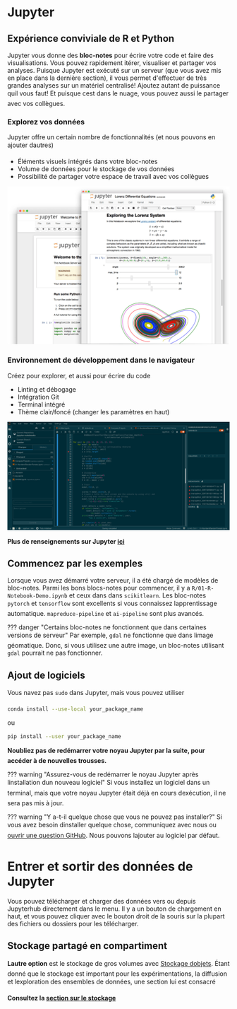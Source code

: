 # Jupyter

## Exp&eacute;rience conviviale de R et Python

Jupyter vous donne des **bloc-notes** pour &eacute;crire votre code et faire des visualisations. 
Vous pouvez rapidement it&eacute;rer, visualiser et partager vos analyses. Puisque Jupyter est ex&eacute;cut&eacute;
sur un serveur (que vous avez mis en place dans la derni&egrave;re section), il vous permet d'effectuer 
de tr&egrave;s grandes analyses sur un mat&eacute;riel centralis&eacute;! Ajoutez autant de puissance qu&#146;il vous faut! 
Et puisque c&#146;est dans le nuage, vous pouvez aussi le partager avec vos coll&egrave;gues.

### Explorez vos donn&eacute;es

Jupyter offre un certain nombre de fonctionnalit&eacute;s (et nous pouvons en ajouter d&#146;autres)

- &Eacute;l&eacute;ments visuels int&eacute;gr&eacute;s dans votre bloc-notes
- Volume de donn&eacute;es pour le stockage de vos donn&eacute;es
- Possibilit&eacute; de partager votre espace de travail avec vos coll&egrave;gues

![gadgets logiciels interactifs](../images/jupyter_visual.png)


### Environnement de d&eacute;veloppement dans le navigateur

Cr&eacute;ez pour explorer, et aussi pour &eacute;crire du code

- Linting et d&eacute;bogage
- Int&eacute;gration Git
- Terminal int&eacute;gr&eacute;
- Th&egrave;me clair/fonc&eacute; (changer les param&egrave;tres en haut)

![Fonctionnalit&eacute;s de l&#146;environnement de d&eacute;veloppement](../images/jupyter_ide.png)

**Plus de renseignements sur Jupyter [ici](https://jupyter.org)**



## Commencez par les exemples

Lorsque vous avez d&eacute;marr&eacute; votre serveur, il a &eacute;t&eacute; charg&eacute; de mod&egrave;les de bloc-notes.
Parmi les bons blocs-notes pour commencer, il y a `R/01-R-Notebook-Demo.ipynb` et ceux dans
dans `scikitlearn`. Les bloc-notes `pytorch` et `tensorflow` sont excellents si vous connaissez
l&#146;apprentissage automatique. `mapreduce-pipeline` et `ai-pipeline` sont plus avanc&eacute;s.

??? danger "Certains bloc-notes ne fonctionnent que dans certaines versions de serveur"
    Par exemple, `gdal` ne fonctionne que dans l&#146;image g&eacute;omatique. Donc, si vous utilisez une autre
    image, un bloc-notes utilisant `gdal` pourrait ne pas fonctionner.
    
## Ajout de logiciels

Vous n&#146;avez pas `sudo` dans Jupyter, mais vous pouvez utiliser 

```sh
conda install --use-local your_package_name
```

ou

```sh
pip install --user your_package_name
```


**N&#146;oubliez pas de red&eacute;marrer votre noyau Jupyter par la suite, pour acc&eacute;der &agrave; de nouvelles trousses.**

??? warning "Assurez-vous de red&eacute;marrer le noyau Jupyter apr&egrave;s l&#146;installation d&#146;un nouveau logiciel"
    Si vous installez un logiciel dans un terminal, mais que votre noyau Jupyter &eacute;tait d&eacute;j&agrave;
    en cours d&#146;ex&eacute;cution, il ne sera pas mis &agrave; jour.
    
??? warning "Y a-t-il quelque chose que vous ne pouvez pas installer?"
    Si vous avez besoin d&#146;installer quelque chose, communiquez avec nous 
    ou [ouvrir une question GitHub](https://github.com/StatCan/kubeflow-containers).
    Nous pouvons l&#146;ajouter au logiciel par d&eacute;faut.
 
 
# Entrer et sortir des donn&eacute;es de Jupyter
 
Vous pouvez t&eacute;l&eacute;charger et charger des donn&eacute;es vers ou depuis Jupyterhub directement dans le menu. 
Il y a un bouton de chargement en haut, et vous pouvez cliquer avec le bouton droit de la souris 
sur la plupart des fichiers ou dossiers pour les t&eacute;l&eacute;charger.



## Stockage partag&eacute; en compartiment

**L&#146;autre option** est le stockage de gros volumes avec 
[Stockage d&#146;objets](https://en.wikipedia.org/wiki/Object_storage).
&Eacute;tant donn&eacute; que le stockage est important pour les exp&eacute;rimentations, la diffusion 
et l&#146;exploration des ensembles de donn&eacute;es, une section lui est consacr&eacute;


**Consultez la [section sur le stockage](/Stockage)**
